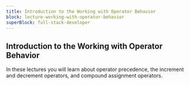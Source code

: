 ```yaml
---
title: Introduction to the Working with Operator Behavior
block: lecture-working-with-operator-behavior
superBlock: full-stack-developer
---
```


## Introduction to the Working with Operator Behavior

In these lectures you will learn about operator precedence, the increment and decrement operators, and compound assignment operators.

